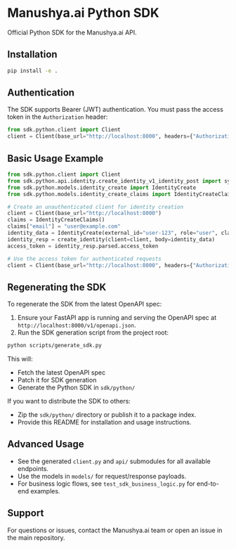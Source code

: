 # Manushya.ai Python SDK

Official Python SDK for the Manushya.ai API.

## Installation

```bash
pip install -e .
```

## Authentication

The SDK supports Bearer (JWT) authentication. You must pass the access token in the `Authorization` header:

```python
from sdk.python.client import Client
client = Client(base_url="http://localhost:8000", headers={"Authorization": "Bearer <your-access-token>"})
```

## Basic Usage Example

```python
from sdk.python.client import Client
from sdk.python.api.identity.create_identity_v1_identity_post import sync_detailed as create_identity
from sdk.python.models.identity_create import IdentityCreate
from sdk.python.models.identity_create_claims import IdentityCreateClaims

# Create an unauthenticated client for identity creation
client = Client(base_url="http://localhost:8000")
claims = IdentityCreateClaims()
claims["email"] = "user@example.com"
identity_data = IdentityCreate(external_id="user-123", role="user", claims=claims)
identity_resp = create_identity(client=client, body=identity_data)
access_token = identity_resp.parsed.access_token

# Use the access token for authenticated requests
client = Client(base_url="http://localhost:8000", headers={"Authorization": f"Bearer {access_token}"})
```

## Regenerating the SDK

To regenerate the SDK from the latest OpenAPI spec:

1. Ensure your FastAPI app is running and serving the OpenAPI spec at `http://localhost:8000/v1/openapi.json`.
2. Run the SDK generation script from the project root:

```bash
python scripts/generate_sdk.py
```

This will:
- Fetch the latest OpenAPI spec
- Patch it for SDK generation
- Generate the Python SDK in `sdk/python/`

If you want to distribute the SDK to others:
- Zip the `sdk/python/` directory or publish it to a package index.
- Provide this README for installation and usage instructions.

## Advanced Usage

- See the generated `client.py` and `api/` submodules for all available endpoints.
- Use the models in `models/` for request/response payloads.
- For business logic flows, see `test_sdk_business_logic.py` for end-to-end examples.

## Support

For questions or issues, contact the Manushya.ai team or open an issue in the main repository. 